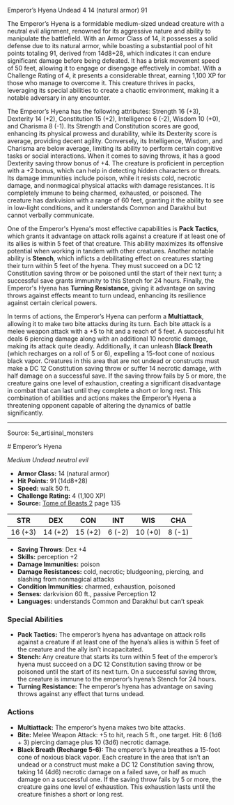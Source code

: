 <MonsterName/>Emperor’s Hyena</MonsterName>
<CreatureType/>Undead</CreatureType>
<CR/>4</CR>
<AC/>14 (natural armor)</AC>
<HP/>91</HP>
<summary>The Emperor’s Hyena is a formidable medium-sized undead creature with a neutral evil alignment, renowned for its aggressive nature and ability to manipulate the battlefield. With an Armor Class of 14, it possesses a solid defense due to its natural armor, while boasting a substantial pool of hit points totaling 91, derived from 14d8+28, which indicates it can endure significant damage before being defeated. It has a brisk movement speed of 50 feet, allowing it to engage or disengage effectively in combat. With a Challenge Rating of 4, it presents a considerable threat, earning 1,100 XP for those who manage to overcome it. This creature thrives in packs, leveraging its special abilities to create a chaotic environment, making it a notable adversary in any encounter.</summary>

<detail>

The Emperor’s Hyena has the following attributes: Strength 16 (+3), Dexterity 14 (+2), Constitution 15 (+2), Intelligence 6 (-2), Wisdom 10 (+0), and Charisma 8 (-1). Its Strength and Constitution scores are good, enhancing its physical prowess and durability, while its Dexterity score is average, providing decent agility. Conversely, its Intelligence, Wisdom, and Charisma are below average, limiting its ability to perform certain cognitive tasks or social interactions. When it comes to saving throws, it has a good Dexterity saving throw bonus of +4. The creature is proficient in perception with a +2 bonus, which can help in detecting hidden characters or threats. Its damage immunities include poison, while it resists cold, necrotic damage, and nonmagical physical attacks with damage resistances. It is completely immune to being charmed, exhausted, or poisoned. The creature has darkvision with a range of 60 feet, granting it the ability to see in low-light conditions, and it understands Common and Darakhul but cannot verbally communicate.

One of the Emperor's Hyena's most effective capabilities is **Pack Tactics**, which grants it advantage on attack rolls against a creature if at least one of its allies is within 5 feet of that creature. This ability maximizes its offensive potential when working in tandem with other creatures. Another notable ability is **Stench**, which inflicts a debilitating effect on creatures starting their turn within 5 feet of the hyena. They must succeed on a DC 12 Constitution saving throw or be poisoned until the start of their next turn; a successful save grants immunity to this Stench for 24 hours. Finally, the Emperor's Hyena has **Turning Resistance**, giving it advantage on saving throws against effects meant to turn undead, enhancing its resilience against certain clerical powers.

In terms of actions, the Emperor’s Hyena can perform a **Multiattack**, allowing it to make two bite attacks during its turn. Each bite attack is a melee weapon attack with a +5 to hit and a reach of 5 feet. A successful hit deals 6 piercing damage along with an additional 10 necrotic damage, making its attack quite deadly. Additionally, it can unleash **Black Breath** (which recharges on a roll of 5 or 6), expelling a 15-foot cone of noxious black vapor. Creatures in this area that are not undead or constructs must make a DC 12 Constitution saving throw or suffer 14 necrotic damage, with half damage on a successful save. If the saving throw fails by 5 or more, the creature gains one level of exhaustion, creating a significant disadvantage in combat that can last until they complete a short or long rest. This combination of abilities and actions makes the Emperor’s Hyena a threatening opponent capable of altering the dynamics of battle significantly.</detail>



---

Source: 5e_artisinal_monsters

<statblock>
# Emperor’s Hyena

*Medium* *Undead* *neutral evil*

- **Armor Class:** 14 (natural armor)
- **Hit Points:** 91 (14d8+28)
- **Speed:** walk 50 ft.
- **Challenge Rating:** 4 (1,100 XP)
- **Source:** [Tome of Beasts 2](https://koboldpress.com/kpstore/product/tome-of-beasts-2-for-5th-edition) page 135

| STR | DEX | CON | INT | WIS | CHA |
| --- | --- | --- | --- | --- | --- |
| 16 (+3) | 14 (+2) | 15 (+2) | 6 (-2) | 10 (+0) | 8 (-1) |

- **Saving Throws**: Dex +4
- **Skills:** perception +2
- **Damage Immunities:** poison
- **Damage Resistances:** cold, necrotic; bludgeoning, piercing, and slashing from nonmagical attacks
- **Condition Immunities:** charmed, exhaustion, poisoned
- **Senses:** darkvision 60 ft., passive Perception 12
- **Languages:** understands Common and Darakhul but can’t speak

### Special Abilities

- **Pack Tactics:** The emperor’s hyena has advantage on attack rolls against a creature if at least one of the hyena’s allies is within 5 feet of the creature and the ally isn’t incapacitated.
- **Stench:** Any creature that starts its turn within 5 feet of the emperor’s hyena must succeed on a DC 12 Constitution saving throw or be poisoned until the start of its next turn. On a successful saving throw, the creature is immune to the emperor’s hyena’s Stench for 24 hours.
- **Turning Resistance:** The emperor’s hyena has advantage on saving throws against any effect that turns undead.

### Actions

- **Multiattack:** The emperor’s hyena makes two bite attacks.
- **Bite:** Melee Weapon Attack: +5 to hit, reach 5 ft., one target. Hit: 6 (1d6 + 3) piercing damage plus 10 (3d6) necrotic damage.
- **Black Breath (Recharge 5-6):** The emperor’s hyena breathes a 15-foot cone of noxious black vapor. Each creature in the area that isn’t an undead or a construct must make a DC 12 Constitution saving throw, taking 14 (4d6) necrotic damage on a failed save, or half as much damage on a successful one. If the saving throw fails by 5 or more, the creature gains one level of exhaustion. This exhaustion lasts until the creature finishes a short or long rest.


</statblock>



